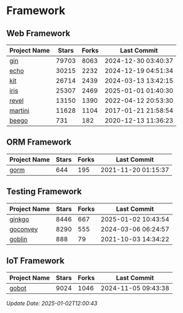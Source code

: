 # Framework

## Web Framework
| Project Name | Stars | Forks | Last Commit |
| ------------ | ----- | ----- | ----------- |
| [gin](https://github.com/gin-gonic/gin) | 79703 | 8063 | 2024-12-30 03:40:37 |
| [echo](https://github.com/labstack/echo) | 30215 | 2232 | 2024-12-19 04:51:34 |
| [kit](https://github.com/go-kit/kit) | 26714 | 2439 | 2024-03-13 13:42:15 |
| [iris](https://github.com/kataras/iris) | 25307 | 2469 | 2025-01-01 01:40:30 |
| [revel](https://github.com/revel/revel) | 13150 | 1390 | 2022-04-12 20:53:30 |
| [martini](https://github.com/go-martini/martini) | 11628 | 1104 | 2017-01-21 21:58:54 |
| [beego](https://github.com/astaxie/beego) | 731 | 182 | 2020-12-13 11:36:23 |

## ORM Framework
| Project Name | Stars | Forks | Last Commit |
| ------------ | ----- | ----- | ----------- |
| [gorm](https://github.com/jinzhu/gorm) | 644 | 195 | 2021-11-20 01:15:37 |

## Testing Framework
| Project Name | Stars | Forks | Last Commit |
| ------------ | ----- | ----- | ----------- |
| [ginkgo](https://github.com/onsi/ginkgo) | 8446 | 667 | 2025-01-02 10:43:54 |
| [goconvey](https://github.com/smartystreets/goconvey) | 8290 | 555 | 2024-03-06 06:24:57 |
| [goblin](https://github.com/franela/goblin) | 888 | 79 | 2021-10-03 14:34:22 |

## IoT Framework
| Project Name | Stars | Forks | Last Commit |
| ------------ | ----- | ----- | ----------- |
| [gobot](https://github.com/hybridgroup/gobot) | 9024 | 1046 | 2024-11-05 09:43:38 |

*Update Date: 2025-01-02T12:00:43*